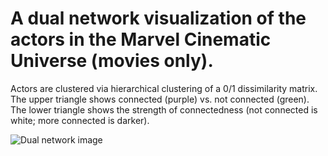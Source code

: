 # A dual network visualization of the actors in the Marvel Cinematic Universe (movies only). 

Actors are clustered via hierarchical clustering of a 0/1 dissimilarity matrix. The upper triangle shows connected (purple) vs. not connected (green). The lower triangle shows the strength of connectedness (not connected is white; more connected is darker). 

![Dual network image](Pictures/DualNet.png)
